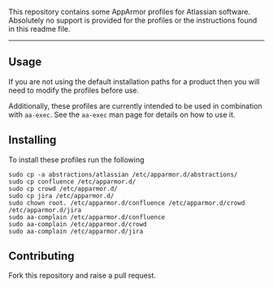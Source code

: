 This repository contains some AppArmor profiles for Atlassian software.
Absolutely no support is provided for the profiles or the instructions found in this readme file.

----
## Usage
If you are not using the default installation paths for a product then you will need to
modify the profiles before use.

Additionally, these profiles are currently intended to be used in combination with `aa-exec`.
See the `aa-exec` man page for details on how to use it.


## Installing
To install these profiles run the following

    sudo cp -a abstractions/atlassian /etc/apparmor.d/abstractions/
    sudo cp confluence /etc/apparmor.d/
    sudo cp crowd /etc/apparmor.d/
    sudo cp jira /etc/apparmor.d/
    sudo chown root. /etc/apparmor.d/confluence /etc/apparmor.d/crowd /etc/apparmor.d/jira
    sudo aa-complain /etc/apparmor.d/confluence
    sudo aa-complain /etc/apparmor.d/crowd
    sudo aa-complain /etc/apparmor.d/jira


## Contributing
Fork this repository and raise a pull request.
